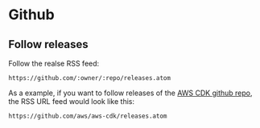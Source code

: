 # Github

## Follow releases

Follow the realse RSS feed:

```
https://github.com/:owner/:repo/releases.atom
```

As a example, if you want to follow releases of the [AWS CDK github repo](https://github.com/aws/aws-cdk), the RSS URL feed would look like this:

```
https://github.com/aws/aws-cdk/releases.atom
```
